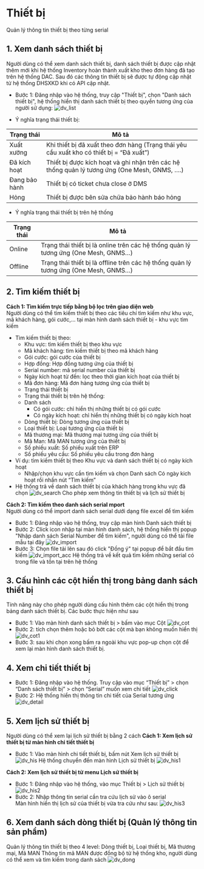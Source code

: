 # Thiết bị

Quản lý thông tin thiết bị theo từng serial

## 1. Xem danh sách thiết bị

Người dùng có thể xem danh sách thiết bị, danh sách thiết bị được cập nhật thêm mới khi hệ thống Inventory hoàn thành xuất kho theo đơn hàng đã tạo trên hệ thống DAC. Sau đó các thông tin thiết bị sẽ được tự động cập nhật từ hệ thống DHSXKD khi có API cập nhật.

- Bước 1: Đăng nhập vào hệ thống, truy cập "Thiết bị", chọn "Danh sách thiết bị", hệ thống hiển thị danh sách thiết bị theo quyền tương ứng của người sử dụng:
  ![dv_list](/img/device/dv_list.png)

- Ý nghĩa trạng thái thiết bị:

| Trạng thái    | Mô tả                                                                                        |
| ------------- | -------------------------------------------------------------------------------------------- |
| Xuất xưởng    | Khi thiết bị đã xuất theo đơn hàng (Trạng thái yêu cầu xuất kho có thiết bị = “Đã xuất”)     |
| Đã kích hoạt  | Thiết bị được kích hoạt và ghi nhận trên các hệ thống quản lý tương ứng (One Mesh, GNMS, ….) |
| Đang bảo hành | Thiết bị có ticket chưa close ở DMS                                                          |
| Hỏng          | Thiết bị được bên sửa chữa bảo hành báo hỏng                                                 |

- Ý nghĩa trạng thái thiết bị trên hệ thống

| Trạng thái | Mô tả                                                                                |
| ---------- | ------------------------------------------------------------------------------------ |
| Online     | Trạng thái thiết bị là online trên các hệ thống quản lý tương ứng (One Mesh, GNMS…)  |
| Offline    | Trạng thái thiết bị là offline trên các hệ thống quản lý tương ứng (One Mesh, GNMS…) |

## 2. Tìm kiếm thiết bị

**Cách 1: Tìm kiếm trực tiếp bằng bộ lọc trên giao diện web**  
Người dùng có thể tìm kiếm thiết bị theo các tiêu chí tìm kiếm như khu vực, mã khách hàng, gói cước,… tại màn hình danh sách thiết bị - khu vực tìm kiếm

- Tìm kiếm thiết bị theo:
  - Khu vực: tìm kiếm thiết bị theo khu vực
  - Mã khách hàng: tìm kiếm thiết bị theo mã khách hàng
  - Gói cước: gói cước của thiết bị
  - Hợp đồng: Hợp đồng tương ứng của thiết bị
  - Serial number: mã serial number của thiết bị
  - Ngày kích hoạt từ đến: lọc theo thời gian kích hoạt của thiết bị
  - Mã đơn hàng: Mã đơn hàng tương ứng của thiết bị
  - Trạng thái thiết bị
  - Trạng thái thiết bị trên hệ thống:
  - Danh sách
    - Có gói cước: chỉ hiển thị những thiết bị có gói cước
    - Có ngày kích hoạt: chỉ hiển thị những thiết bị có ngày kích hoạt
  - Dòng thiết bị: Dòng tương ứng của thiết bị
  - Loại thiết bị: Loại tương ứng của thiết bị
  - Mã thương mại: Mã thương mại tương ứng của thiết bị
  - Mã Man: Mã MAN tương ứng của thiết bị
  - Số phiếu xuất: Số phiếu xuất trên ERP
  - Số phiếu yêu cầu: Số phiếu yêu cầu trong đơn hàng
- Ví dụ: tìm kiếm thiết bị theo Khu vực và danh sách thiết bị có ngày kích hoạt
  - Nhập/chọn khu vực cần tìm kiếm và chọn Danh sách Có ngày kich hoạt rồi nhấn nút “Tìm kiếm”
- Hệ thống trả về danh sách thiết bị của khách hàng trong khu vực đã chọn
  ![dv_search](/img/device/dv_search.png)
  Cho phép xem thông tin thiết bị và lịch sử thiết bị

**Cách 2: Tìm kiếm theo danh sách serial mport**  
Người dùng có thể import danh sách serial dưới dạng file excel để tìm kiếm

- Bước 1: Đăng nhập vào hệ thống, truy cập màn hình Danh sách thiết bị
- Bước 2: Click icon nhập tại màn hình danh sách, hệ thống hiển thị popup "Nhập danh sách Serial Number để tìm kiếm", người dùng có thể tải file mẫu tại đây
  ![dv_import](/img/device/dv_import.png)
- Bước 3: Chọn file tải lên sau đó click "Đồng ý" tại popup để bắt đầu tìm kiếm
  ![dv_import_acc](/img/device/dv_import_acc.png)
  Hệ thống trả về kết quả tìm kiếm những serial có trong file và tồn tại trên hệ thống

## 3. Cấu hình các cột hiển thị trong bảng danh sách thiết bị

Tính năng này cho phép người dùng cấu hình thêm các cột hiển thị trong bảng danh sách thiết bị. Các bước thực hiện như sau

- Bước 1: Vào màn hình danh sách thiết bị > bấm vào mục Cột
  ![dv_cot](/img/device/dv_cot.png)
- Bước 2: tích chọn thêm hoặc bỏ bớt các cột mà bạn không muốn hiển thị
  ![dv_cot1](/img/device/dv_cot1.png)
- Bước 3: sau khi chọn xong bấm ra ngoài khu vực pop-up chọn cột để xem lại màn hình danh sách thiết bị.

## 4. Xem chi tiết thiết bị

- Bước 1: Đăng nhập vào hệ thống. Truy cập vào mục “Thiết bị” > chọn “Danh sách thiết bị” > chọn “Serial” muốn xem chi tiết
  ![dv_click](/img/device/dv_click.png)
- Bước 2: Hệ thống hiển thị thông tin chi tiết của Serial tương ứng
  ![dv_detail](/img/device/dv_detail.png)

## 5. Xem lịch sử thiết bị

Người dùng có thể xem lại lịch sử thiết bị bằng 2 cách
**Cách 1: Xem lịch sử thiết bị từ màn hình chi tiết thiết bị**

- Bước 1: Vào màn hình chi tiết thiết bị, bấm nút Xem lịch sử thiết bị
  ![dv_his](/img/device/dv_his.png)
  Hệ thống chuyển đến màn hình Lịch sử thiết bị
  ![dv_his1](/img/device/dv_his1.png)

**Cách 2: Xem lịch sử thiết bị từ menu Lịch sử thiết bị**

- Bước 1: Đăng nhập vào hệ thống, vào mục Thiết bị > Lịch sử thiết bị
  ![dv_his2](/img/device/dv_his2.png)
- Bước 2: Nhập thông tin serial cần tra cứu lịch sử vào ô serial  
   Màn hình hiển thị lịch sử của thiết bị vừa tra cứu như sau:
  ![dv_his3](/img/device/dv_his3.png)

## 6. Xem danh sách dòng thiết bị (Quản lý thông tin sản phẩm)

Quản lý thông tin thiết bị theo 4 level: Dòng thiết bị, Loại thiết bị, Mã thương mại, Mã MAN
Thông tin mã MAN được đồng bộ từ hệ thống kho, người dùng có thể xem và tìm kiếm trong danh sách
![dv_dong](/img/device/dv_dong.png)
